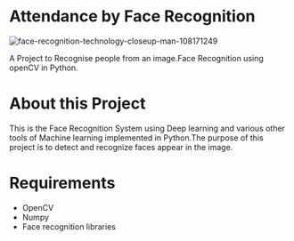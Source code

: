 # Attendance by Face Recognition
![face-recognition-technology-closeup-man-108171249](https://user-images.githubusercontent.com/73036667/97459447-cc987e00-1961-11eb-9958-c9b1d412f74e.jpg)


A Project to Recognise people from an image.Face Recognition using openCV in Python.

# About this Project

This is the Face Recognition System using Deep learning and various other tools of Machine learning implemented in Python.The purpose of this project is to detect and recognize faces appear in the image.

# Requirements
* OpenCV
* Numpy
* Face recognition libraries




